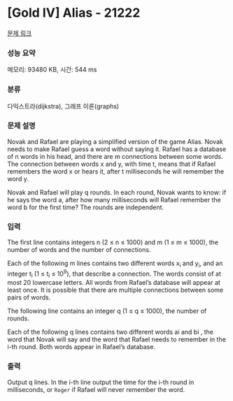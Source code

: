 # [Gold IV] Alias - 21222 

[문제 링크](https://www.acmicpc.net/problem/21222) 

### 성능 요약

메모리: 93480 KB, 시간: 544 ms

### 분류

다익스트라(dijkstra), 그래프 이론(graphs)

### 문제 설명

<p>Novak and Rafael are playing a simplified version of the game Alias. Novak needs to make Rafael guess a word without saying it. Rafael has a database of n words in his head, and there are m connections between some words. The connection between words x and y, with time t, means that if Rafael remembers the word x or hears it, after t milliseconds he will remember the word y.</p>

<p>Novak and Rafael will play q rounds. In each round, Novak wants to know: if he says the word a, after how many milliseconds will Rafael remember the word b for the first time? The rounds are independent.</p>

### 입력 

 <p>The first line contains integers n (2 ≤ n ≤ 1000) and m (1 ≤ m ≤ 1000), the number of words and the number of connections.</p>

<p>Each of the following m lines contains two different words x<sub>i</sub> and y<sub>i</sub>, and an integer t<sub>i</sub> (1 ≤ t<sub>i</sub> ≤ 10<sup>9</sup>), that describe a connection. The words consist of at most 20 lowercase letters. All words from Rafael’s database will appear at least once. It is possible that there are multiple connections between some pairs of words.</p>

<p>The following line contains an integer q (1 ≤ q ≤ 1000), the number of rounds.</p>

<p>Each of the following q lines contains two different words ai and bi , the word that Novak will say and the word that Rafael needs to remember in the i-th round. Both words appear in Rafael’s database.</p>

### 출력 

 <p>Output q lines. In the i-th line output the time for the i-th round in milliseconds, or <code>Roger</code> if Rafael will never remember the word.</p>

